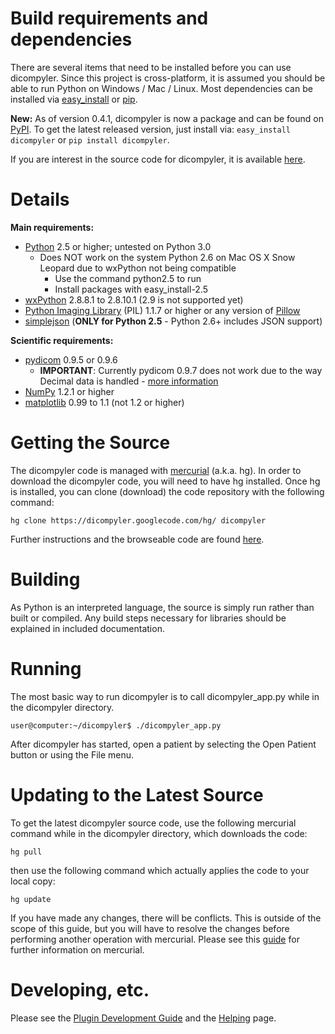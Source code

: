 # Build requirements and dependencies #

There are several items that need to be installed before you can use dicompyler. Since this project is cross-platform, it is assumed you should be able to run Python on Windows / Mac / Linux. Most dependencies can be installed via [easy\_install](http://pypi.python.org/pypi/setuptools) or [pip](http://pypi.python.org/pypi/pip).

**New:** As of version 0.4.1, dicompyler is now a package and can be found on [PyPI](http://pypi.python.org/pypi/dicompyler/). To get the latest released version, just install via: `easy_install dicompyler`
or
`pip install dicompyler`.

If you are interest in the source code for dicompyler, it is available [here](http://code.google.com/p/dicompyler/source/checkout).

# Details #

**Main requirements:**
  * [Python](http://www.python.org) 2.5 or higher; untested on Python 3.0
    * Does NOT work on the system Python 2.6 on Mac OS X Snow Leopard due to wxPython not being compatible
      * Use the command python2.5 to run
      * Install packages with easy\_install-2.5
  * [wxPython](http://www.wxpython.org) 2.8.8.1 to 2.8.10.1 (2.9 is not supported yet)
  * [Python Imaging Library](http://www.pythonware.com/products/pil/) (PIL) 1.1.7 or higher or any version of [Pillow](https://pillow.readthedocs.org/en/latest/)
  * [simplejson](http://github.com/simplejson/simplejson) (**ONLY for Python 2.5** - Python 2.6+ includes JSON support)

**Scientific requirements:**
  * [pydicom](http://code.google.com/p/pydicom/) 0.9.5 or 0.9.6
    * **IMPORTANT**: Currently pydicom 0.9.7 does not work due to the way Decimal data is handled - [more information](https://groups.google.com/d/topic/dicompyler/QxqJPESN8WA/discussion)
  * [NumPy](http://www.scipy.org/Download) 1.2.1 or higher
  * [matplotlib](http://matplotlib.sourceforge.net) 0.99 to 1.1 (not 1.2 or higher)

# Getting the Source #

The dicompyler code is managed with [mercurial](http://mercurial.selenic.com/) (a.k.a. hg). In order to download the dicompyler code, you will need to have hg installed. Once hg is installed, you can clone (download) the code repository with the following command:

```
hg clone https://dicompyler.googlecode.com/hg/ dicompyler
```

Further instructions and the browseable code are found [here](http://code.google.com/p/dicompyler/source/checkout).

# Building #

As Python is an interpreted language, the source is simply run rather than built or compiled. Any build steps necessary for libraries should be explained in included documentation.

# Running #

The most basic way to run dicompyler is to call dicompyler\_app.py while in the dicompyler directory.

```
user@computer:~/dicompyler$ ./dicompyler_app.py
```

After dicompyler has started, open a patient by selecting the Open Patient button or using the File menu.

# Updating to the Latest Source #

To get the latest dicompyler source code, use the following mercurial command while in the dicompyler directory, which downloads the code:

```
hg pull
```

then use the following command which actually applies the code to your local copy:

```
hg update
```

If you have made any changes, there will be conflicts. This is outside of the scope of this guide, but you will have to resolve the changes before performing another operation with mercurial. Please see this [guide](http://hginit.com/01.html) for further information on mercurial.

# Developing, etc. #

Please see the [Plugin Development Guide](http://code.google.com/p/dicompyler/wiki/PluginDevelopmentGuide) and the [Helping](Helping.md) page.